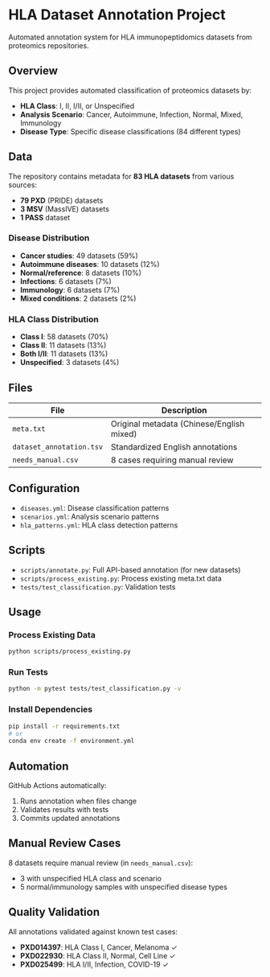 # HLA Dataset Annotation Project

Automated annotation system for HLA immunopeptidomics datasets from proteomics repositories.

## Overview

This project provides automated classification of proteomics datasets by:
- **HLA Class**: I, II, I/II, or Unspecified
- **Analysis Scenario**: Cancer, Autoimmune, Infection, Normal, Mixed, Immunology
- **Disease Type**: Specific disease classifications (84 different types)

## Data

The repository contains metadata for **83 HLA datasets** from various sources:
- **79 PXD** (PRIDE) datasets
- **3 MSV** (MassIVE) datasets  
- **1 PASS** dataset

### Disease Distribution
- **Cancer studies**: 49 datasets (59%)
- **Autoimmune diseases**: 10 datasets (12%)
- **Normal/reference**: 8 datasets (10%)
- **Infections**: 6 datasets (7%)
- **Immunology**: 6 datasets (7%)
- **Mixed conditions**: 2 datasets (2%)

### HLA Class Distribution
- **Class I**: 58 datasets (70%)
- **Class II**: 11 datasets (13%)
- **Both I/II**: 11 datasets (13%)
- **Unspecified**: 3 datasets (4%)

## Files

| File | Description |
|------|-------------|
| `meta.txt` | Original metadata (Chinese/English mixed) |
| `dataset_annotation.tsv` | Standardized English annotations |
| `needs_manual.csv` | 8 cases requiring manual review |

## Configuration

- `diseases.yml`: Disease classification patterns
- `scenarios.yml`: Analysis scenario patterns  
- `hla_patterns.yml`: HLA class detection patterns

## Scripts

- `scripts/annotate.py`: Full API-based annotation (for new datasets)
- `scripts/process_existing.py`: Process existing meta.txt data
- `tests/test_classification.py`: Validation tests

## Usage

### Process Existing Data
```bash
python scripts/process_existing.py
```

### Run Tests
```bash
python -m pytest tests/test_classification.py -v
```

### Install Dependencies
```bash
pip install -r requirements.txt
# or
conda env create -f environment.yml
```

## Automation

GitHub Actions automatically:
1. Runs annotation when files change
2. Validates results with tests
3. Commits updated annotations

## Manual Review Cases

8 datasets require manual review (in `needs_manual.csv`):
- 3 with unspecified HLA class and scenario
- 5 normal/immunology samples with unspecified disease types

## Quality Validation

All annotations validated against known test cases:
- **PXD014397**: HLA Class I, Cancer, Melanoma ✓
- **PXD022930**: HLA Class II, Normal, Cell Line ✓  
- **PXD025499**: HLA I/II, Infection, COVID-19 ✓